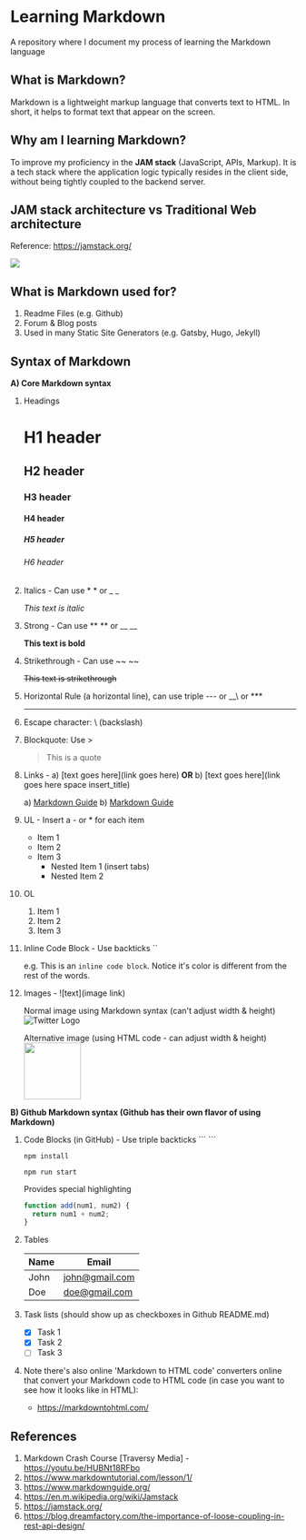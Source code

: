 # Learning Markdown

A repository where I document my process of learning the Markdown language

## What is Markdown?

Markdown is a lightweight markup language that converts text to HTML. In short, it helps to format text that appear on the screen.

## Why am I learning Markdown?

To improve my proficiency in the **JAM stack** (JavaScript, APIs, Markup). It is a tech stack where the application logic typically resides in the client side, without being tightly coupled to the backend server. 

## JAM stack architecture vs Traditional Web architecture
Reference: https://jamstack.org/ 

<img src="https://d33wubrfki0l68.cloudfront.net/b7d16f7f3654fb8572360301e60d76df254a323e/385ec/img/svg/architecture.svg" />

## What is Markdown used for?

1. Readme Files (e.g. Github)
2. Forum & Blog posts
3. Used in many Static Site Generators (e.g. Gatsby, Hugo, Jekyll)

## Syntax of Markdown

<!-- Able to use HTML code/comments in .md files also -->

**A) Core Markdown syntax**

1. Headings

   # H1 header

   ## H2 header

   ### H3 header

   #### H4 header

   ##### H5 header

   ###### H6 header

2. Italics - Can use \* \* or \_ \_

   _This text is italic_

3. Strong - Can use \*\* \*\* or \_\_ \_\_

   **This text is bold**

4. Strikethrough - Can use ~~ ~~

   ~~This text is strikethrough~~

5. Horizontal Rule (a horizontal line), can use triple --- or \_\_\ or \*\*\*

   ***

6. Escape character: \ (backslash)

7. Blockquote: Use >

   > This is a quote

8. Links - a) [text goes here](link goes here) **OR** b) [text goes here](link goes here space insert_title)

   a) [Markdown Guide](https://www.markdownguide.org/)
   b) [Markdown Guide](https://www.markdownguide.org/ "Hover over to see title")

9. UL - Insert a \- or \* for each item

   - Item 1
   - Item 2
   - Item 3
     - Nested Item 1 (insert tabs)
     - Nested Item 2

10. OL

    1. Item 1
    1. Item 2
    1. Item 3

11. Inline Code Block - Use backticks ``

    e.g. This is an `inline code block`. Notice it's color is different from the rest of the words.

12. Images - ![text](image link)

    Normal image using Markdown syntax (can't adjust width & height)
    ![Twitter Logo](https://icon-library.com/images/small-twitter-icon/small-twitter-icon-9.jpg)

    Alternative image (using HTML code - can adjust width & height)
    <img src="https://icon-library.com/images/small-twitter-icon/small-twitter-icon-9.jpg" width="100px" height="100px">

**B) Github Markdown syntax (Github has their own flavor of using Markdown)**

1. Code Blocks (in GitHub) - Use triple backticks \`\`\` \`\`\`

   ```
   npm install

   npm run start
   ```

   Provides special highlighting

   ```javascript
   function add(num1, num2) {
     return num1 + num2;
   }
   ```

2. Tables

   | Name | Email          |
   | ---- | -------------- |
   | John | john@gmail.com |
   | Doe  | doe@gmail.com  |

3. Task lists (should show up as checkboxes in Github README.md)

   - [x] Task 1
   - [x] Task 2
   - [ ] Task 3

4. Note there's also online 'Markdown to HTML code' converters online that convert your Markdown code to HTML code (in case you want to see how it looks like in HTML):

   - https://markdowntohtml.com/

## References

1. Markdown Crash Course [Traversy Media] - https://youtu.be/HUBNt18RFbo
2. https://www.markdowntutorial.com/lesson/1/
3. https://www.markdownguide.org/
4. https://en.m.wikipedia.org/wiki/Jamstack
5. https://jamstack.org/
6. https://blog.dreamfactory.com/the-importance-of-loose-coupling-in-rest-api-design/
